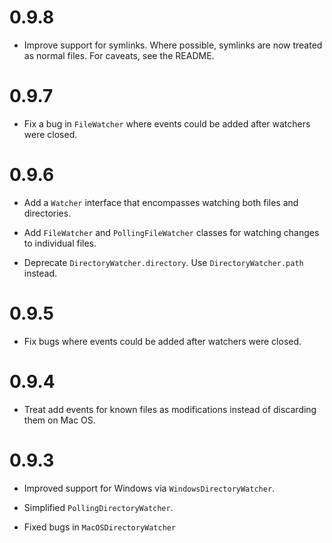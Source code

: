 # 0.9.8

* Improve support for symlinks. Where possible, symlinks are now treated as
  normal files. For caveats, see the README.

# 0.9.7

* Fix a bug in `FileWatcher` where events could be added after watchers were
  closed.

# 0.9.6

* Add a `Watcher` interface that encompasses watching both files and
  directories.

* Add `FileWatcher` and `PollingFileWatcher` classes for watching changes to
  individual files.

* Deprecate `DirectoryWatcher.directory`. Use `DirectoryWatcher.path` instead.

# 0.9.5

* Fix bugs where events could be added after watchers were closed.

# 0.9.4

* Treat add events for known files as modifications instead of discarding them
  on Mac OS.

# 0.9.3

* Improved support for Windows via `WindowsDirectoryWatcher`.

* Simplified `PollingDirectoryWatcher`.

* Fixed bugs in `MacOSDirectoryWatcher`
